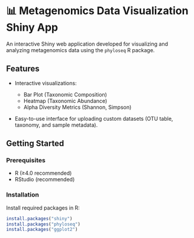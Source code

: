 # 📊 Metagenomics Data Visualization Shiny App

An interactive Shiny web application developed for visualizing and analyzing metagenomics data using the `phyloseq` R package.

##  Features

- Interactive visualizations:
  - Bar Plot (Taxonomic Composition)
  - Heatmap (Taxonomic Abundance)
  - Alpha Diversity Metrics (Shannon, Simpson)

- Easy-to-use interface for uploading custom datasets (OTU table, taxonomy, and sample metadata).


## Getting Started

### Prerequisites
- R (≥4.0 recommended)
- RStudio (recommended)

### Installation
Install required packages in R:
```R
install.packages("shiny")
install.packages("phyloseq")
install.packages("ggplot2")
